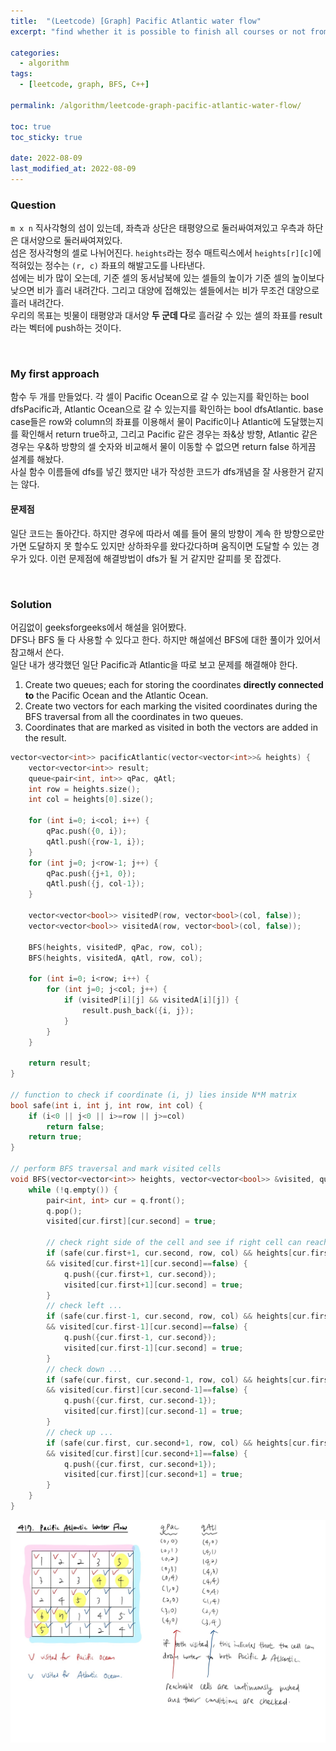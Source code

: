 ```yaml
---
title:  "(Leetcode) [Graph] Pacific Atlantic water flow"
excerpt: "find whether it is possible to finish all courses or not from given dependencies using DFS"

categories:
  - algorithm
tags:
  - [leetcode, graph, BFS, C++]

permalink: /algorithm/leetcode-graph-pacific-atlantic-water-flow/

toc: true
toc_sticky: true
 
date: 2022-08-09
last_modified_at: 2022-08-09
---
```


### Question
`m x n` 직사각형의 섬이 있는데, 좌측과 상단은 태평양으로 둘러싸여져있고 우측과 하단은 대서양으로 둘러싸여져있다.  
섬은 정사각형의 셀로 나뉘어진다. `heights`라는 정수 매트릭스에서 `heights[r][c]`에 적혀있는 정수는 `(r, c)` 좌표의 해발고도를 나타낸다.  
섬에는 비가 많이 오는데, 기준 셀의 동서남북에 있는 셀들의 높이가 기준 셀의 높이보다 낮으면 비가 흘러 내려간다. 그리고 대양에 접해있는 셀들에서는 비가 무조건 대양으로 흘러 내려간다.  
우리의 목표는 빗물이 태평양과 대서양 **두 군데 다**로 흘러갈 수 있는 셀의 좌표를 result라는 벡터에 push하는 것이다.

<br>

### My first approach
<!-- 일단 첫번째로 각 셀의 좌와 상을 비교해서 현재 셀보다 숫자가 작으면 recursion을 이용해서 계속 비교하게 한다.
만약 Pacific Ocean으로 빠지면 true가 return 될 것이므로 그 다음엔 우와 하를 비교해서 Atlantic Ocean으로까지 빠지나 비교했다.
사실 두 개의 함수 이름을 dfsPacific과 dfsAtlantic으로 지었지만 내가 코드를 작성한게 dfs개념이 맞는진 잘 모르겠다.
코드를 돌려본 결과 이름 모를 에러가 뜬다.

runtime error: reference binding to misaligned address 0xbebebebebebebec2 for type 'int', which requires 4 byte alignment (stl_vector.h)
0xbebebebebebebec2 -->

함수 두 개를 만들었다. 각 셀이 Pacific Ocean으로 갈 수 있는지를 확인하는 bool dfsPacific과, Atlantic Ocean으로 갈 수 있는지를 확인하는 bool dfsAtlantic. base case들은 row와 column의 좌표를 이용해서 물이 Pacific이나 Atlantic에 도달했는지를 확인해서 return true하고, 그리고 Pacific 같은 경우는 좌&상 방향, Atlantic 같은 경우는 우&하 방향의 셀 숫자와 비교해서 물이 이동할 수 없으면 return false 하게끔 설계를 해놨다.  
사실 함수 이름들에 dfs를 넣긴 했지만 내가 작성한 코드가 dfs개념을 잘 사용한거 같지는 않다.

#### 문제점
일단 코드는 돌아간다. 하지만 경우에 따라서 예를 들어 물의 방향이 계속 한 방향으로만 가면 도달하지 못 할수도 있지만 상하좌우를 왔다갔다하며 움직이면 도달할 수 있는 경우가 있다. 이런 문제점에 해결방법이 dfs가 될 거 같지만 갈피를 못 잡겠다.

<br>

### Solution
어김없이 geeksforgeeks에서 해설을 읽어봤다.  
DFS나 BFS 둘 다 사용할 수 있다고 한다. 하지만 해설에선 BFS에 대한 풀이가 있어서 참고해서 쓴다.  
일단 내가 생각했던 일단 Pacific과 Atlantic을 따로 보고 문제를 해결해야 한다.
1. Create two queues; each for storing the coordinates **directly connected to** the Pacific Ocean and the Atlantic Ocean.
2. Create two vectors for each marking the visited coordinates during the BFS traversal from all the coordinates in two queues.
3. Coordinates that are marked as visited in both the vectors are added in the result.

```cpp
vector<vector<int>> pacificAtlantic(vector<vector<int>>& heights) {
    vector<vector<int>> result;
    queue<pair<int, int>> qPac, qAtl;
    int row = heights.size();
    int col = heights[0].size();

    for (int i=0; i<col; i++) {
        qPac.push({0, i});
        qAtl.push({row-1, i});
    }
    for (int j=0; j<row-1; j++) {
        qPac.push({j+1, 0});
        qAtl.push({j, col-1});
    }

    vector<vector<bool>> visitedP(row, vector<bool>(col, false));
    vector<vector<bool>> visitedA(row, vector<bool>(col, false));

    BFS(heights, visitedP, qPac, row, col);
    BFS(heights, visitedA, qAtl, row, col);

    for (int i=0; i<row; i++) {
        for (int j=0; j<col; j++) {
            if (visitedP[i][j] && visitedA[i][j]) {
                result.push_back({i, j});
            }
        }
    }

    return result;
}

// function to check if coordinate (i, j) lies inside N*M matrix
bool safe(int i, int j, int row, int col) {
    if (i<0 || j<0 || i>=row || j>=col)
        return false;
    return true;
}

// perform BFS traversal and mark visited cells
void BFS(vector<vector<int>> heights, vector<vector<bool>> &visited, queue<pair<int, int>> q, int row, int col) {
    while (!q.empty()) {
        pair<int, int> cur = q.front();
        q.pop();
        visited[cur.first][cur.second] = true;

        // check right side of the cell and see if right cell can reach the current cell
        if (safe(cur.first+1, cur.second, row, col) && heights[cur.first+1][cur.second] >= heights[cur.first][cur.second]
        && visited[cur.first+1][cur.second]==false) {
            q.push({cur.first+1, cur.second});
            visited[cur.first+1][cur.second] = true;
        }
        // check left ...
        if (safe(cur.first-1, cur.second, row, col) && heights[cur.first-1][cur.second] >= heights[cur.first][cur.second]
        && visited[cur.first-1][cur.second]==false) {
            q.push({cur.first-1, cur.second});
            visited[cur.first-1][cur.second] = true;
        }
        // check down ...
        if (safe(cur.first, cur.second-1, row, col) && heights[cur.first][cur.second-1] >= heights[cur.first][cur.second]
        && visited[cur.first][cur.second-1]==false) {
            q.push({cur.first, cur.second-1});
            visited[cur.first][cur.second-1] = true;
        }
        // check up ...
        if (safe(cur.first, cur.second+1, row, col) && heights[cur.first][cur.second+1] >= heights[cur.first][cur.second]
        && visited[cur.first][cur.second+1]==false) {
            q.push({cur.first, cur.second+1});
            visited[cur.first][cur.second+1] = true;
        }
    }
}
```

![pacific-atlantic-water-flow-drawing.jpg](/assets/images/posts_img/algorithm/pacific-atlantic-water-flow-drawing.jpg)